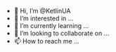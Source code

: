 - 👋 Hi, I’m @KetlinUA
- 👀 I’m interested in ...
- 🌱 I’m currently learning ...
- 💞️ I’m looking to collaborate on ...
- 📫 How to reach me ...

<!---
KetlinUA/KetlinUA is a ✨ special ✨ repository because its `README.md` (this file) appears on your GitHub profile.
You can click the Preview link to take a look at your changes.
--->
